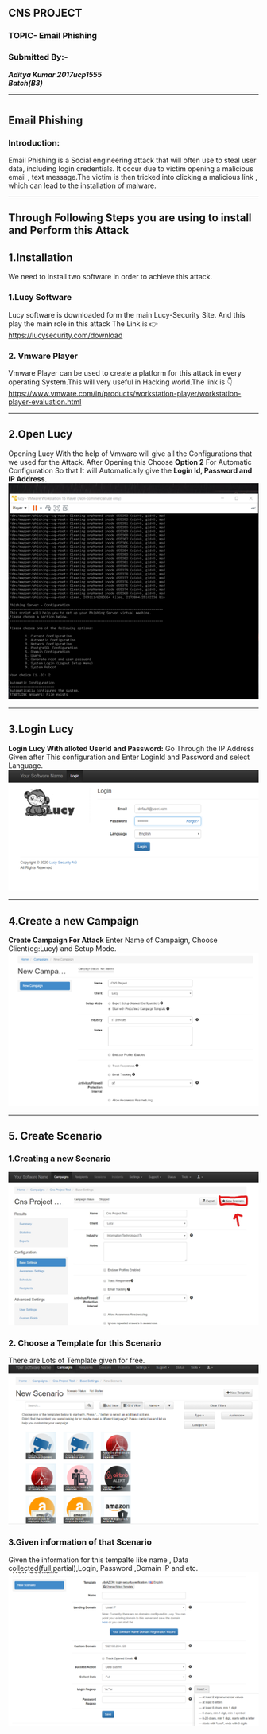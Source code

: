 ## CNS PROJECT
### TOPIC- Email Phishing                                  
### Submitted By:- 
***Aditya Kumar***
***2017ucp1555***                                                   
***Batch(B3)***
******
#
## Email Phishing
### Introduction:
Email Phishing is a Social engineering attack that will often use to steal user data, including login credentials. It occur due to victim opening a malicious email , text message.The victim is then tricked into clicking a malicious link , which can lead to the installation of malware.
******
## Through Following Steps you are using to install and Perform this Attack
## 1.Installation
We need to install two software in order to achieve this attack.
### 1.Lucy Software
Lucy software is downloaded form the main Lucy-Security Site. And this play the main role in this attack The Link is :point_right:  <https://lucysecurity.com/download>
### 2. Vmware Player 
Vmware Player can be used to create a platform for this attack in every operating System.This will very useful in Hacking world.The link is :point_down:https://www.vmware.com/in/products/workstation-player/workstation-player-evaluation.html
******
## 2.Open Lucy
Opening Lucy With the help of Vmware will give all the Configurations that we used for the Attack.
After Opening this Choose **Option 2** For Automatic Configuration So that It will Automatically give the **Login Id, Password and IP Address**.
![](https://github.com/IncredibleMystry/ReadMe/blob/master/Screenshot%201.png)
******
## 3.Login Lucy
**Login Lucy With alloted UserId and Password:** Go Through the IP Address Given after This configuration and Enter LoginId and Password and select Language.
![](https://github.com/IncredibleMystry/ReadMe/blob/master/Screenshot%202.png)
******
## 4.Create a new Campaign
**Create Campaign For Attack** 
Enter Name of Campaign, Choose Client(eg:Lucy) and Setup Mode.
![](https://github.com/IncredibleMystry/ReadMe/blob/master/Screenshot%203.png)
******
## 5. Create Scenario
### 1.Creating a new Scenario
![](https://github.com/IncredibleMystry/ReadMe/blob/master/Screenshot%204.jpg)
### 2. Choose a Template for this Scenario
There are Lots of Template given for free.
![](https://github.com/IncredibleMystry/ReadMe/blob/master/Screenshot%205.png)
### 3.Given information of that Scenario
Given the information for this tempalte like name , Data collected(full,partial),Login, Password ,Domain IP and etc.
![](https://github.com/IncredibleMystry/ReadMe/blob/master/Screenshot%206.png)
